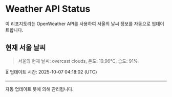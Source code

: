 
# Weather API Status

이 리포지토리는 OpenWeather API를 사용하여 서울의 날씨 정보를 자동으로 업데이트합니다.

## 현재 서울 날씨
> 서울의 현재 날씨: overcast clouds, 온도: 19.96°C, 습도: 91%

⏳ 업데이트 시간: 2025-10-07 04:18:02 (UTC)

---
자동 업데이트 봇에 의해 관리됩니다.
